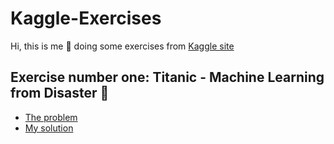 # Kaggle-Exercises
Hi, this is me :see_no_evil: doing some exercises from [Kaggle site](https://www.kaggle.com/)

## Exercise number one: Titanic - Machine Learning from Disaster :ship:
- [The problem](https://www.kaggle.com/c/titanic)
- [My solution](https://github.com/itsikshteinberger/Kaggle-Exercises/tree/main/Titanic)
